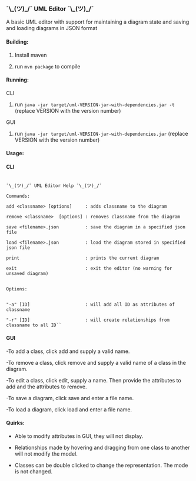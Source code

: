 ### ¯\\\_(ツ)\_/¯ UML Editor ¯\\\_(ツ)\_/¯

A basic UML editor with support for maintaining a diagram state and saving and loading diagrams in JSON format

#### Building:

1. Install maven

2. run `mvn package` to compile

#### Running:
CLI

1. run `java -jar target/uml-VERSION-jar-with-dependencies.jar -t` (replace VERSION with the version number)

GUI

1. run `java -jar target/uml-VERSION-jar-with-dependencies.jar` (replace VERSION with the version number)

#### Usage:

#### CLI
```

¯\_(ツ)_/¯ UML Editor Help ¯\_(ツ)_/¯

Commands:

add <classname> [options]     : adds classname to the diagram

remove <classname>  [options] : removes classname from the diagram

save <filename>.json          : save the diagram in a specified json file

load <filename>.json          : load the diagram stored in specified json file

print                         : prints the current diagram

exit                          : exit the editor (no warning for unsaved diagram)


Options:


"-a" [ID]                     : will add all ID as attributes of classname

"-r" [ID]                     : will create relationships from classname to all ID``

```

#### GUI

-To add a class, click add and supply a valid name.

-To remove a class, click remove and supply a valid name of a class in the diagram.

-To edit a class, click edit, supply a name. Then provide the attributes to add and the 
 attributes to remove.

-To save a diagram, click save and enter a file name.

-To load a diagram, click load and enter a file name.

#### Quirks:

- Able to modify attributes in GUI, they will not display.

- Relationships made by hovering and dragging from one class to another
  will not modify the model. 

- Classes can be double clicked to change the representation. The mode is
  not changed.
